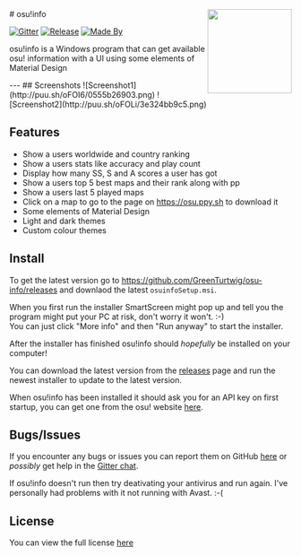 <img src="http://i.imgur.com/ZYuyohN.png" align="right" height="150" width="150" />
# osu!info

[![Gitter](https://badges.gitter.im/GreenTurtwig/osu-info.svg)](https://gitter.im/GreenTurtwig/osu-info?utm_source=badge&utm_medium=badge&utm_campaign=pr-badge&utm_content=badge)
[![Release](https://img.shields.io/github/release/greenturtwig/osu-info.svg)](https://github.com/GreenTurtwig/osu-info/releases)
[![Made By](https://img.shields.io/badge/made%20by-GreenTurtwig%20%26%20Alipoodle-orange.svg)](https://github.com/GreenTurtwig/osu-info)
<p>osu!info is a Windows program that can get available osu! information with a UI using some elements of Material Design</p>
---
## Screenshots
![Screenshot1](http://puu.sh/oFOI6/0555b26903.png) ![Screenshot2](http://puu.sh/oFOLi/3e324bb9c5.png)

## Features
- Show a users worldwide and country ranking
- Show a users stats like accuracy and play count
- Display how many SS, S and A scores a user has got
- Show a users top 5 best maps and their rank along with pp
- Show a users last 5 played maps
- Click on a map to go to the page on https://osu.ppy.sh to download it
- Some elements of Material Design
- Light and dark themes
- Custom colour themes

## Install
To get the latest version go to https://github.com/GreenTurtwig/osu-info/releases and downlaod the latest `osuinfoSetup.msi`.  
  
When you first run the installer SmartScreen might pop up and tell you the program might put your PC at risk, don't worry it won't. :-)  
You can just click "More info" and then "Run anyway" to start the installer.

After the installer has finished osu!info should *hopefully* be installed on your computer!  
  
You can download the latest version from the [releases](https://github.com/GreenTurtwig/osu-info/releases) page and run the newest installer to update to the latest version.
  
  
When osu!info has been installed it should ask you for an API key on first startup, you can get one from the osu! website [here](https://osu.ppy.sh/p/api).

## Bugs/Issues
If you encounter any bugs or issues you can report them on GitHub [here](https://github.com/GreenTurtwig/osu-info/issues) or *possibly* get help in the [Gitter chat](https://gitter.im/GreenTurtwig/osu-info).  
  
If osu!info doesn't run then try deativating your antivirus and run again. I've personally had problems with it not running with Avast. :-(

## License
You can view the full license [here](https://github.com/GreenTurtwig/osu-info/blob/master/LICENSE.txt)
